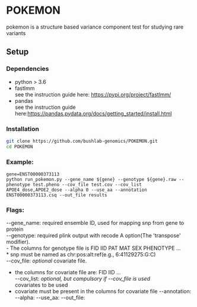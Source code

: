 # POKEMON
pokemon is a structure based variance component test for studying rare variants

## Setup
### Dependencies
- python > 3.6  
- fastlmm  
see the instruction guide here: https://pypi.org/project/fastlmm/
- pandas  
see the instruction guide here:https://pandas.pydata.org/docs/getting_started/install.html  

### Installation
```bash
git clone https://github.com/bushlab-genomics/POKEMON.git  
cd POKEMON 
```
### Example:
```
gene=ENST00000373113
python run_pokemon.py --gene_name ${gene} --genotype ${gene}.raw --phenotype test.pheno --cov_file test.cov --cov_list APOE4_dose,APOE2_dose --alpha 0 --use_aa --annotation ENST00000373113.csq --out_file results
```
### Flags:
--gene_name: required
   ensemble ID, used for mapping snp from gene to protein  
--genotype: required
   plink output with recode A option(The 'transpose' modifier).    
    - The columns for genotype file is FID IID PAT MAT SEX PHENOTYPE <snp1> ... <snp2>  
    * snp must be named as chr:pos:alt:ref(e.g., 6:41129275:G:C)  
--cov_file:  *optional*
  covariate file.
  - the columns for covariate file are: FID IID <cov1> ... <cov2>  
--cov_list: *optional, but compulsory if --cov_file is used*  
  covariates to be used
  - covariate must be present in the columns for covariate file
--annotation: 
--alpha:
--use_aa:
--out_file:
